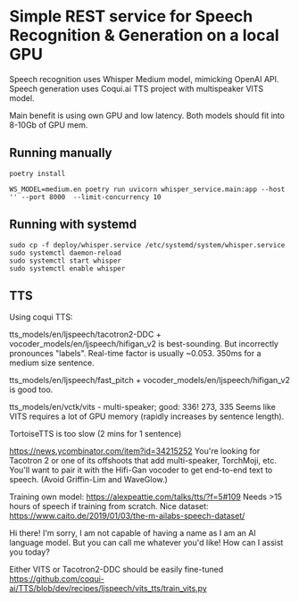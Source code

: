 # Simple REST service for Speech Recognition & Generation on a local GPU

Speech recognition uses Whisper Medium model, mimicking OpenAI API.
Speech generation uses Coqui.ai TTS project with multispeaker VITS model.

Main benefit is using own GPU and low latency. Both models should fit into 8-10Gb of GPU mem.

## Running manually

```
poetry install

WS_MODEL=medium.en poetry run uvicorn whisper_service.main:app --host '' --port 8000  --limit-concurrency 10
```

## Running with systemd

```
sudo cp -f deploy/whisper.service /etc/systemd/system/whisper.service
sudo systemctl daemon-reload
sudo systemctl start whisper
sudo systemctl enable whisper
```


## TTS
Using coqui TTS:

tts_models/en/ljspeech/tacotron2-DDC + vocoder_models/en/ljspeech/hifigan_v2 is best-sounding. But incorrectly pronounces "labels".
Real-time factor is usually ~0.053. 350ms for a medium size sentence.

tts_models/en/ljspeech/fast_pitch + vocoder_models/en/ljspeech/hifigan_v2 is good too.

tts_models/en/vctk/vits - multi-speaker; good: 336! 273, 335
Seems like VITS requires a lot of GPU memory (rapidly increases by sentence length).

TortoiseTTS is too slow (2 mins for 1 sentence)

https://news.ycombinator.com/item?id=34215252
You're looking for Tacotron 2 or one of its offshoots that add multi-speaker, TorchMoji, etc. You'll want to pair it with the Hifi-Gan vocoder to get end-to-end text to speech. (Avoid Griffin-Lim and WaveGlow.)

Training own model: https://alexpeattie.com/talks/tts/?f=5#109
Needs >15 hours of speech if training from scratch.
Nice dataset: https://www.caito.de/2019/01/03/the-m-ailabs-speech-dataset/

Hi there! I'm sorry, I am not capable of having a name as I am an AI language model. But you can call me whatever you'd like! How can I assist you today?

Either VITS or Tacotron2-DDC should be easily fine-tuned
https://github.com/coqui-ai/TTS/blob/dev/recipes/ljspeech/vits_tts/train_vits.py
